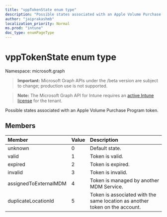 ```yaml
---
title: "vppTokenState enum type"
description: "Possible states associated with an Apple Volume Purchase Program token."
author: "jaiprakashmb"
localization_priority: Normal
ms.prod: "intune"
doc_type: enumPageType
---
```


# vppTokenState enum type

Namespace: microsoft.graph

> **Important:** Microsoft Graph APIs under the /beta version are subject to change; production use is not supported.

> **Note:** The Microsoft Graph API for Intune requires an [active Intune license](https://go.microsoft.com/fwlink/?linkid=839381) for the tenant.

Possible states associated with an Apple Volume Purchase Program token.

## Members
|Member|Value|Description|
|:---|:---|:---|
|unknown|0|Default state.|
|valid|1|Token is valid.|
|expired|2|Token is expired.|
|invalid|3|Token is invalid.|
|assignedToExternalMDM|4|Token is managed by another MDM Service.|
|duplicateLocationId|5|Token is associated with the same location as another token on the account.|
